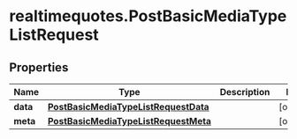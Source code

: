 # realtimequotes.PostBasicMediaTypeListRequest

## Properties

Name | Type | Description | Notes
------------ | ------------- | ------------- | -------------
**data** | [**PostBasicMediaTypeListRequestData**](PostBasicMediaTypeListRequestData.md) |  | [optional] 
**meta** | [**PostBasicMediaTypeListRequestMeta**](PostBasicMediaTypeListRequestMeta.md) |  | [optional] 


